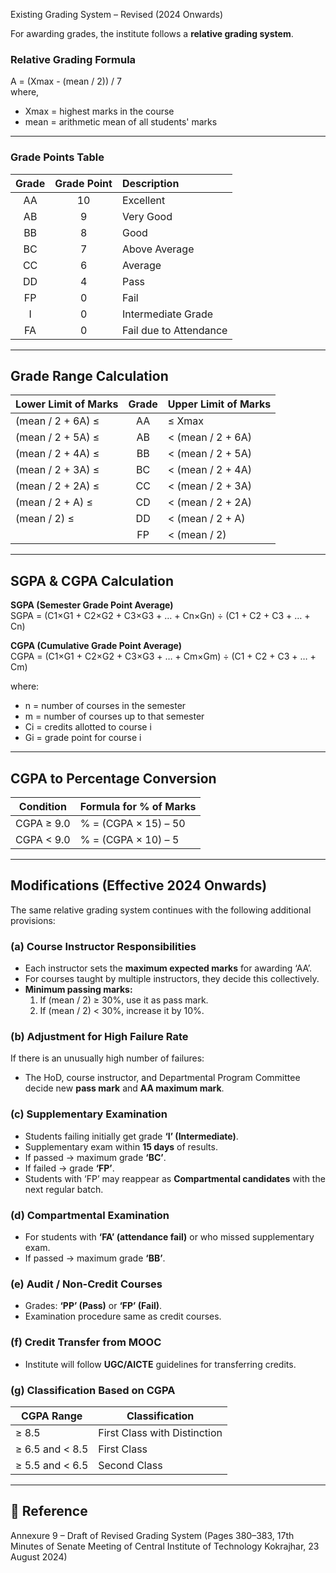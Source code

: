 

Existing Grading System – Revised (2024 Onwards)

For awarding grades, the institute follows a **relative grading system**.

### Relative Grading Formula

A = (Xmax - (mean / 2)) / 7  
where,  
- Xmax = highest marks in the course  
- mean = arithmetic mean of all students' marks

---

### Grade Points Table

| Grade | Grade Point | Description |
|:------:|:------------:|:------------|
| AA | 10 | Excellent |
| AB | 9 | Very Good |
| BB | 8 | Good |
| BC | 7 | Above Average |
| CC | 6 | Average |
| DD | 4 | Pass |
| FP | 0 | Fail |
| I | 0 | Intermediate Grade |
| FA | 0 | Fail due to Attendance |

---

## Grade Range Calculation

| Lower Limit of Marks | Grade | Upper Limit of Marks |
| -------------------- | :---: | -------------------- |
| (mean / 2 + 6A) ≤    |  AA   | ≤ Xmax               |
| (mean / 2 + 5A) ≤    |  AB   | < (mean / 2 + 6A)    |
| (mean / 2 + 4A) ≤    |  BB   | < (mean / 2 + 5A)    |
| (mean / 2 + 3A) ≤    |  BC   | < (mean / 2 + 4A)    |
| (mean / 2 + 2A) ≤    |  CC   | < (mean / 2 + 3A)    |
| (mean / 2 + A) ≤     |  CD   | < (mean / 2 + 2A)    |
| (mean / 2) ≤         |  DD   | < (mean / 2 + A)     |
|                      |  FP   | < (mean / 2)         |

---

## SGPA & CGPA Calculation

**SGPA (Semester Grade Point Average)**  
SGPA = (C1×G1 + C2×G2 + C3×G3 + … + Cn×Gn) ÷ (C1 + C2 + C3 + … + Cn)

**CGPA (Cumulative Grade Point Average)**  
CGPA = (C1×G1 + C2×G2 + C3×G3 + … + Cm×Gm) ÷ (C1 + C2 + C3 + … + Cm)

where:  
- n = number of courses in the semester  
- m = number of courses up to that semester  
- Ci = credits allotted to course i  
- Gi = grade point for course i

---

## CGPA to Percentage Conversion

| Condition | Formula for % of Marks |
|------------|------------------------|
| CGPA ≥ 9.0 | % = (CGPA × 15) – 50 |
| CGPA < 9.0 | % = (CGPA × 10) – 5 |

---

## Modifications (Effective 2024 Onwards)

The same relative grading system continues with the following additional provisions:

### (a) Course Instructor Responsibilities
- Each instructor sets the **maximum expected marks** for awarding ‘AA’.  
- For courses taught by multiple instructors, they decide this collectively.  
- **Minimum passing marks:**
  1. If (mean / 2) ≥ 30%, use it as pass mark.  
  2. If (mean / 2) < 30%, increase it by 10%.

### (b) Adjustment for High Failure Rate
If there is an unusually high number of failures:  
- The HoD, course instructor, and Departmental Program Committee decide new **pass mark** and **AA maximum mark**.

### (c) Supplementary Examination
- Students failing initially get grade **‘I’ (Intermediate)**.  
- Supplementary exam within **15 days** of results.  
- If passed → maximum grade **‘BC’**.  
- If failed → grade **‘FP’**.  
- Students with ‘FP’ may reappear as **Compartmental candidates** with the next regular batch.

### (d) Compartmental Examination
- For students with **‘FA’ (attendance fail)** or who missed supplementary exam.  
- If passed → maximum grade **‘BB’**.

### (e) Audit / Non-Credit Courses
- Grades: **‘PP’ (Pass)** or **‘FP’ (Fail)**.  
- Examination procedure same as credit courses.

### (f) Credit Transfer from MOOC
- Institute will follow **UGC/AICTE** guidelines for transferring credits.

### (g) Classification Based on CGPA

| CGPA Range | Classification |
|-------------|----------------|
| ≥ 8.5 | First Class with Distinction |
| ≥ 6.5 and < 8.5 | First Class |
| ≥ 5.5 and < 6.5 | Second Class |

---

## 📎 Reference
Annexure 9 – Draft of Revised Grading System (Pages 380–383, 17th Minutes of Senate Meeting of Central Institute of Technology Kokrajhar, 23 August 2024)
